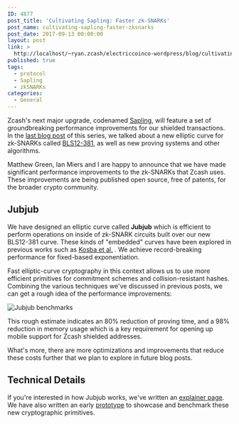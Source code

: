 ```yaml
---
ID: 4877
post_title: 'Cultivating Sapling: Faster zk-SNARKs'
post_name: cultivating-sapling-faster-zksnarks
post_date: 2017-09-13 00:00:00
layout: post
link: >
  http://localhost/~ryan.zcash/electriccoinco-wordpress/blog/cultivating-sapling-faster-zksnarks/
published: true
tags:
  - protocol
  - Sapling
  - zkSNARKs
categories:
  - General
---
```

<p>Zcash's next major upgrade, codenamed <a class="reference external" href="/blog/the-near-future-of-zcash/">Sapling</a>, will feature a set of groundbreaking performance improvements for our shielded transactions. In the <a class="reference external" href="/blog/cultivating-sapling-new-crypto-foundations/">last blog post</a> of this series, we talked about a new elliptic curve for zk-SNARKs called <a class="reference external" href="/blog/new-snark-curve/">BLS12-381</a>, as well as new proving systems and other algorithms.</p>
<p>Matthew Green, Ian Miers and I are happy to announce that we have made significant performance improvements to the zk-SNARKs that Zcash uses. These improvements are being published open source, free of patents, for the broader crypto community.</p>

<h2>Jubjub</h2>
<p>We have designed an elliptic curve called <strong>Jubjub</strong> which is efficient to perform operations on inside of zk-SNARK circuits built over our new BLS12-381 curve. These kinds of "embedded" curves have been explored in previous works such as <a class="reference external" href="https://eprint.iacr.org/2015/1093.pdf">Kosba et al.</a> . We achieve record-breaking performance for fixed-based exponentiation.</p>
<p>Fast elliptic-curve cryptography in this context allows us to use more efficient primitives for commitment schemes and collision-resistant hashes. Combining the various techniques we've discussed in previous posts, we can get a rough idea of the performance improvements:</p>

<p><img alt="Jubjub benchmarks" class="center-image" src="/wp-content/uploads/2017/09/sapling-metrics.png"/></p>
<p>This rough estimate indicates an 80% reduction of proving time, and a 98% reduction in memory usage which is a key requirement for opening up mobile support for Zcash shielded addresses.</p>
<p>What's more, there are more optimizations and improvements that reduce these costs further that we plan to explore in future blog posts.</p>

<h2>Technical Details</h2>
<p>If you're interested in how Jubjub works, we've written an <a class="reference external" href="https://z.cash/technology/jubjub.html">explainer page</a>. We have also written an early <a class="reference external" href="https://github.com/Electric-Coin-Company/jubjub-prototype">prototype</a> to showcase and benchmark these new cryptographic primitives.</p>

